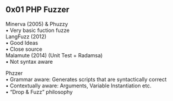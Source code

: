 ## 0x01 PHP Fuzzer

Minerva (2005) & Phuzzy  
• Very basic fuction fuzze  
LangFuzz (2012)  
• Good Ideas  
• Close source  
Malamute (2014) (Unit Test + Radamsa)  
• Not syntax aware  

Phzzer  
• Grammar aware: Generates scripts that are syntactically correct  
• Contextually aware: Arguments, Variable Instantiation etc.  
• “Drop & Fuzz” philosophy  
